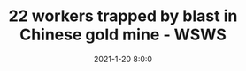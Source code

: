 ---
"title": "22 workers trapped by blast in Chinese gold mine - WSWS"
"date": "2021-1-20 8:0:0"
"feed_name": "GOOGLENEWSMINING"
"feed_website": "https://news.google.com/search?q=mining%2Bincident&hl=en-US&gl=US&ceid=US:en"
"feed_rss": "https://news.google.com/rss/search?q=mining%2Bincident&hl=en-US&gl=US&ceid=US:en"
"link": "https://www.wsws.org/en/articles/2021/01/20/chin-j20.html"
"file": "_posts/2021-1-1-e16f985032f3f0b223508d07973593d0130bf502.md"
"accident": "1"
"drilling": "0"
"dead": "0"
"injured": "22"
---